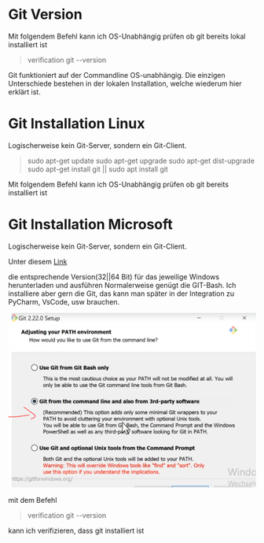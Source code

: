 # Git Version

Mit folgendem Befehl kann ich OS-Unabhängig prüfen ob git bereits lokal installiert ist

>verification git --version

Git funktioniert auf der Commandline OS-unabhängig. Die einzigen Unterschiede bestehen in der lokalen Installation, welche wiederum hier erklärt ist. 

# Git Installation Linux

Logischerweise kein Git-Server, sondern ein Git-Client.

> sudo apt-get update
> sudo apt-get upgrade
> sudo apt-get dist-upgrade
> sudo apt-get install git || sudo apt install git

Mit folgendem Befehl kann ich OS-Unabhängig prüfen ob git bereits installiert ist


# Git Installation Microsoft

Logischerweise kein Git-Server, sondern ein Git-Client.

Unter diesem [Link](https://git-scm.com/download/win)

die entsprechende Version(32||64 Bit) für das jeweilige Windows herunterladen und ausführen
Normalerweise genügt die GIT-Bash. Ich installiere aber gern die Git, das kann man später in der Integration zu PyCharm, VsCode, usw brauchen.

![](imgs/2020-03-28-10-06-42.png)








mit dem Befehl
>verification git --version

kann ich verifizieren, dass git installiert ist

